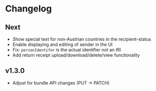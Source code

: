 # Changelog

## Next

* Show special text for non-Austrian countries in the recipient-status
* Enable displaying and editing of sender in the UI
* Fix: `personIdentifer` is the actual identifier not an IRI
* Add return receipt upload/download/delete/view functionality

## v1.3.0

* Adjust for bundle API changes (PUT -> PATCH)
